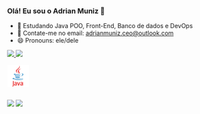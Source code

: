### Olá! Eu sou o Adrian Muniz 👋

- 🌱 Estudando Java POO, Front-End, Banco de dados e DevOps
- 👯 Contate-me no email: adrianmuniz.ceo@outlook.com
- 😄 Pronouns: ele/dele

<div>
  <a href="https://github.com/adrianmuniz">
  <img height="180em" src="https://github-readme-stats.vercel.app/api?username=adrianmuniz&show_icons=true&theme=dark&include_all_commits=true&count_private=true"/>
  <img height="180em" src="https://github-readme-stats.vercel.app/api/top-langs/?username=adrianmuniz&layout=compact&langs_count=7&theme=dark"/>
</div>
  
  <div style="display: inline_block"><br>
  <img align="center" alt="adrianmuniz-Java" height="50" width="50" src="https://github.com/devicons/devicon/blob/master/icons/java/java-original-wordmark.svg">
</div>
  
  ##
  
  <div>
   <a href = "mailto:cainaadrianmunizdasilva@gmail.com"><img src="https://img.shields.io/badge/-Gmail-%23333?style=for-the-badge&logo=gmail&logoColor=red" target="_blank"></a>
  <a href="https://www.linkedin.com/in/adrianmuniz/" target="_blank"><img src="https://img.shields.io/badge/-LinkedIn-%230077B5?style=for-the-badge&logo=linkedin&logoColor=white" target="_blank"></a> 
  <div>  
